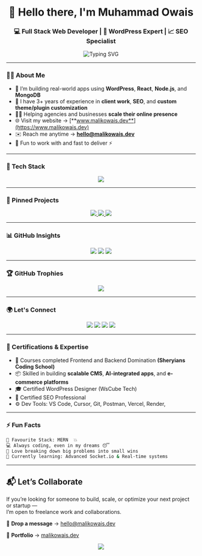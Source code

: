 <!-- Profile Header -->
<h1 align="center">👋 Hello there, I'm Muhammad Owais</h1>
<h3 align="center">💻 Full Stack Web Developer | 🧠 WordPress Expert | 📈 SEO Specialist</h3>

<p align="center">
  <img src="https://readme-typing-svg.demolab.com?font=Fira+Code&duration=3000&pause=1000&color=1F75FE&center=true&vCenter=true&width=435&lines=Turning+Ideas+Into+Code;3%2B+Years+of+Real+World+Experience;Expert+in+WordPress+%26+MERN+Stack;SEO+Specialist+%7C+Client+Focused+%7C+Fast+Delivery" alt="Typing SVG" />
</p>

---

### 🙋‍♂️ About Me

- 🔭 I’m building real-world apps using **WordPress**, **React**, **Node.js**, and **MongoDB**
- 🧠 I have 3+ years of experience in **client work**, **SEO**, and **custom theme/plugin customization**
- 👨‍💼 Helping agencies and businesses **scale their online presence**
- 🌐 Visit my website → [**www.malikowais.dev**](https://www.malikowais.dev)
- ✉️ Reach me anytime → **hello@malikowais.dev**
- 💬 Fun to work with and fast to deliver ⚡

---

### 🧰 Tech Stack

<p align="center">
  <img src="https://skillicons.dev/icons?i=html,css,js,react,nodejs,express,mongodb,wordpress,python,tailwind,vscode,git,github,bash,postman" />
</p>

---

### 📌 Pinned Projects

<p align="center">
  <a href="https://github.com/MalikOwaisDev/modb-app">
    <img src="https://github-readme-stats.vercel.app/api/pin/?username=MalikOwaisDev&repo=modb-app&theme=tokyonight" />
  </a>
  <a href="https://github.com/MalikOwaisDev/KhaataBook">
    <img src="https://github-readme-stats.vercel.app/api/pin/?username=MalikOwaisDev&repo=KhaataBook&theme=tokyonight" />
  </a>
  <a href="https://github.com/MalikOwaisDev/nexuschat">
    <img src="https://github-readme-stats.vercel.app/api/pin/?username=MalikOwaisDev&repo=nexuschat&theme=tokyonight" />
  </a>
</p>

---

### 📊 GitHub Insights

<p align="center">
  <img src="https://github-readme-stats.vercel.app/api?username=MalikOwaisDev&show_icons=true&theme=radical&hide_border=false" />
  <img src="https://github-readme-streak-stats.herokuapp.com?user=MalikOwaisDev&theme=radical&hide_border=false" />
  <img src="https://github-readme-stats.vercel.app/api/top-langs/?username=MalikOwaisDev&layout=compact&theme=radical" />
</p>

---

### 🏆 GitHub Trophies

<p align="center">
  <img src="https://github-profile-trophy.vercel.app/?username=MalikOwaisDev&theme=darkhub&no-frame=true&column=8" />
</p>

---

### 🌍 Let's Connect

<p align="center">
  <a href="https://www.linkedin.com/in/malikowaisdev/"><img src="https://img.shields.io/badge/LinkedIn-%230077B5.svg?style=for-the-badge&logo=linkedin&logoColor=white" /></a>
  <a href="https://www.instagram.com/_malakowais/"><img src="https://img.shields.io/badge/Instagram-%23E4405F.svg?style=for-the-badge&logo=instagram&logoColor=white" /></a>
  <a href="https://www.facebook.com/MalikOwaisDev"><img src="https://img.shields.io/badge/Facebook-%231877F2.svg?style=for-the-badge&logo=facebook&logoColor=white" /></a>
  <a href="mailto:hello@malikowais.dev"><img src="https://img.shields.io/badge/Gmail-%23EA4335.svg?style=for-the-badge&logo=gmail&logoColor=white" /></a>
</p>

---

### 🧠 Certifications & Expertise

- 🥇 Courses completed Frontend and Backend Domination **(Sheryians Coding School)**
- 📦 Skilled in building **scalable CMS**, **AI-integrated apps**, and **e-commerce platforms**
- 🎓 Certified WordPress Designer (WsCube Tech)
- 🥇 Certified SEO Professional
- ⚙️ Dev Tools: VS Code, Cursor, Git, Postman, Vercel, Render, 

---

### ⚡ Fun Facts

```bash
🧃 Favourite Stack: MERN  💥
💻 Always coding, even in my dreams 😴
🧩 Love breaking down big problems into small wins
🌱 Currently learning: Advanced Socket.io & Real-time systems
```
---
## 📬 Let’s Collaborate

If you’re looking for someone to build, scale, or optimize your next project or startup —  
I’m open to freelance work and collaborations.

📩 **Drop a message** → [hello@malikowais.dev](mailto:hello@malikowais.dev)

📎 **Portfolio** → [malikowais.dev](https://malikowais.dev)

<p align="center"> <img src="https://capsule-render.vercel.app/api?type=waving&color=gradient&height=120&section=footer"/> </p> 
